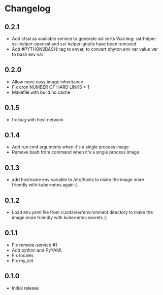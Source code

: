 # Changelog

## 0.2.1
  - Add cfssl as available service to generate ssl certs
    Warning: ssl-helper ssl-helper-openssl and ssl-helper-gnutls
             have been removed
  - Add #PYTHON2BASH: tag to envar, to convert phyton env var value var to bash env var

## 0.2.0
  - Allow more easy image inheritance
  - Fix cron NUMBER OF HARD LINKS > 1
  - Makefile with build no cache

## 0.1.5
  - fix bug with host network

## 0.1.4
  - Add run cmd arguments when it's a single process image
  - Remove bash from command when it's a single process image

## 0.1.3
  - add hostname env variable to /etc/hosts
    to make the image more friendly with kubernetes again :)

## 0.1.2
  - Load env.yaml file from /container/environment directory
    to make the image more friendly with kubernetes secrets :)

## 0.1.1
  - Fix remove-service #1
  - Add python and PyYAML
  - Fix locales
  - Fix my_init

## 0.1.0
  - Initial release
